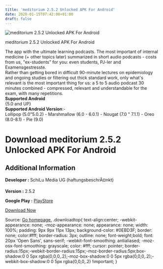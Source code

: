 ```yaml
---
title: 'meditorium 2.5.2 Unlocked APK For Android'
date: 2020-01-15T07:42:00+01:00
draft: false
---
```


![meditorium 2.5.2 Unlocked APK For Android](https://i0.wp.com/apkhome.net/wp-content/uploads/2020/01/meditorium-2.5.2-Unlocked.png "meditorium 2.5.2 Unlocked APK For Android")

  

meditorium 2.5.2 Unlocked APK For Android

The app with the ultimate learning podcasts. The most important of internal medicine (+ other topics later) summarized in short audio podcasts - costs from us, "ex-students" for you: even students, PJ-ler and Examensgestresste.  
Rather than getting bored in difficult 90-minute lectures on epidemiology and ongoing studies or filtering out thick standard work, only what's relevant is the most important thing for us: a 5 to 5 audio podcast 30 minutes combined - compressed, relevant and understandable for the exam, with many repetitions.  
**Supported Android**  
{5.0 and UP}  
**Supported Android Version**:-  
Lollipop (5.0"5.0.2) - Marshmallow (6.0 - 6.0.1) - Nougat (7.0 " 7.1.1) - Oreo (8.0-8.1) - Pie (9.0)

Download meditorium 2.5.2 Unlocked APK For Android
==================================================

Additional Information
----------------------

**Developer :** SchiLu Media UG (haftungsbeschrÃ¤nkt)

**Version :** 2.5.2

**Google Play :** [PlayStore](https://play.google.com/store/apps/details?id=com.schilumedia.meditorium&hl=en)

  

[Download Now](https://store4app.co/post/meditorium-2-5-2-unlocked-apk-for-android_1579070432)

  
Source: [Go homepage.](https://store4app.co/post/meditorium-2-5-2-unlocked-apk-for-android_1579070432) .downloadtop{ text-align:center; -webkit-appearance: none; -moz-appearance: none; appearance: none; width: 100%; padding: 9px 9px 11px 13px; background-color: #0EBD3F; border: none; color:#fff; border-radius: 3px; outline: none; font-weight;bold; font: 20px 'Open Sans', sans-serif; -webkit-font-smoothing: antialiased; -moz-osx-font-smoothing: grayscale; color: #fff; cursor: pointer; border-radius:15px;-webkit-border-radius:15px;-moz-border-radius:5px;box-shadow:0 0 5px rgba(0,0,0,.2);-moz-box-shadow:0 0 5px rgba(0,0,0,.2);-webkit-box-shadow:0 0 5px rgba(0,0,0,.2) !important; }